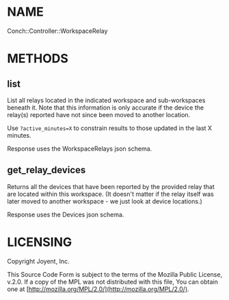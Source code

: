 # NAME

Conch::Controller::WorkspaceRelay

# METHODS

## list

List all relays located in the indicated workspace and sub-workspaces beneath it.
Note that this information is only accurate if the device the relay(s) reported
have not since been moved to another location.

Use `?active_minutes=X` to constrain results to those updated in the last X minutes.

Response uses the WorkspaceRelays json schema.

## get\_relay\_devices

Returns all the devices that have been reported by the provided relay that are located within
this workspace. (It doesn't matter if the relay itself was later moved to another workspace - we
just look at device locations.)

Response uses the Devices json schema.

# LICENSING

Copyright Joyent, Inc.

This Source Code Form is subject to the terms of the Mozilla Public License,
v.2.0. If a copy of the MPL was not distributed with this file, You can obtain
one at [http://mozilla.org/MPL/2.0/](http://mozilla.org/MPL/2.0/).
